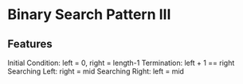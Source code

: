 # Binary Search Pattern III

## Features

Initial Condition: left = 0, right = length-1
Termination: left + 1 == right
Searching Left: right = mid
Searching Right: left = mid
